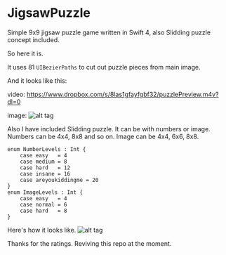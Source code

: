 # JigsawPuzzle
Simple 9x9 jigsaw puzzle game written in Swift 4, also Slidding puzzle concept included.

So here it is.

It uses 81 ```UIBezierPaths``` to cut out puzzle pieces from main image.

And it looks like this:

video: https://www.dropbox.com/s/8las1gfayfgbf32/puzzlePreview.m4v?dl=0

image:
![alt tag](https://github.com/nealCeffrey/JigsawPuzzle/blob/master/screenshots/jigsaw.jpg)


Also I have included Slidding puzzle.
It can be with numbers or image.
Numbers can be 4x4, 8x8 and so on.
Image can be 4x4, 6x6, 8x8.
```
enum NumberLevels : Int {
    case easy   = 4
    case medium = 8
    case hard   = 12
    case insane = 16
    case areyoukiddingme = 20
}
enum ImageLevels : Int {
    case easy   = 4
    case normal = 6
    case hard   = 8
}

```
Here's how it looks like.
![alt tag](https://github.com/nealCeffrey/JigsawPuzzle/blob/master/screenshots/sliding.jpg)

Thanks for the ratings. Reviving this repo at the moment.
